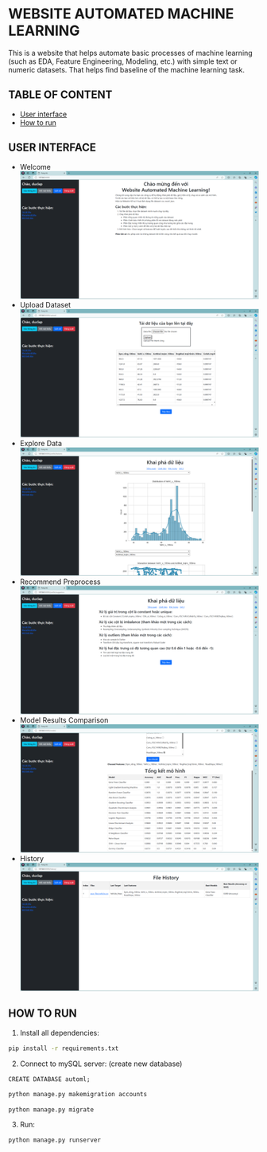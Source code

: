 <!-- Title -->
<h1><b>WEBSITE AUTOMATED MACHINE LEARNING</b></h1>
<!-- Descriptoin -->
<p>This is a website that helps automate basic processes of machine learning (such as EDA, Feature Engineering, Modeling, etc.) with simple text or numeric datasets.
That helps find baseline of the machine learning task.
</p>

## TABLE OF CONTENT
* [User interface](#user-interface)
* [How to run](#how-to-run)

## USER INTERFACE
* Welcome
![Welcome](./Demo/welcome.png)
* Upload Dataset
![Upload Dataset](./Demo/upload_data.png)
* Explore Data
![Explore Data](./Demo/eda.png)
* Recommend Preprocess
![Recommend Preprocess](./Demo/recommend.png)
* Model Results Comparison
![Model Results](./Demo/result.png)
* History
![History](./Demo/history.png)

## HOW TO RUN
1. Install all dependencies:
````bash
pip install -r requirements.txt
````
2. Connect to mySQL server: (create new database)
````mysql
CREATE DATABASE automl;
````
````bash
python manage.py makemigration accounts
````
````bash
python manage.py migrate
````
3. Run:
````bash
python manage.py runserver
````